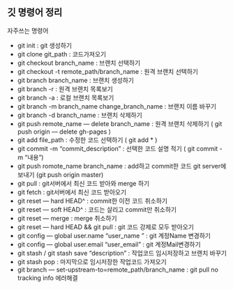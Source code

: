## 깃 명령어 정리

자주쓰는 명령어

* git init : git 생성하기
*  git clone git_path : 코드가져오기
* git checkout branch_name : 브랜치 선택하기
* git checkout -t remote_path/branch_name : 원격 브랜치 선택하기
* git branch branch_name : 브랜치 생성하기
* git branch -r : 원격 브랜치 목록보기
* git branch -a : 로컬 브랜치 목록보기
* git branch -m branch_name change_branch_name : 브랜치 이름 바꾸기
* git branch -d branch_name : 브랜치 삭제하기
* git push remote_name — delete branch_name : 원격 브랜치 삭제하기 ( git push origin — delete gh-pages )
* git add file_path : 수정한 코드 선택하기 ( git add * )
* git commit -m “commit_description” : 선택한 코드 설명 적기 ( git commit -m “내용”)
* git push romote_name branch_name : add하고 commit한 코드 git server에 보내기 (git push origin master)
* git pull : git서버에서 최신 코드 받아와 merge 하기
* git fetch : git서버에서 최신 코드 받아오기
* git reset — hard HEAD^ : commit한 이전 코드 취소하기
* git reset — soft HEAD^ : 코드는 살리고 commit만 취소하기
* git reset — merge : merge 취소하기
* git reset — hard HEAD && git pull : git 코드 강제로 모두 받아오기
* git config — global user.name “user_name ” : git 계정Name 변경하기
* git config — global user.email “user_email” : git 계정Mail변경하기
* git stash / git stash save “description” : 작업코드 임시저장하고 브랜치 바꾸기
* git stash pop : 마지막으로 임시저장한 작업코드 가져오기
* git branch — set-upstream-to=remote_path/branch_name : git pull no tracking info 에러해결